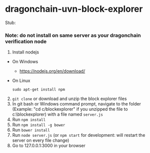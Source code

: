 # dragonchain-uvn-block-explorer

Stub:

### Note: do not install on same server as your dragonchain verification node

1. Install nodejs
  - On Windows
    - https://nodejs.org/en/download/
  - On Linux

    ```sudo apt-get install npm```

2. ```git clone``` or download and unzip the block explorer files
3. In git bash or Windows command prompt, navigate to the folder (Example: "cd c/blockexplorer" if you unzipped the file to c:\blockexplorer) with a file named ```server.js```
4. Run ```npm install```
5. Run ```npm install -g bower```
6. Run ```bower install```
7. Run ```node server.js``` (or ```npm start``` for development: will restart the server on every file change)
8. Go to 127.0.0.1:3000 in your browser
